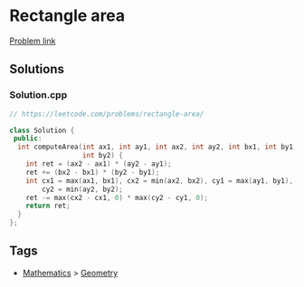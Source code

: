 # Rectangle area

[Problem link](https://leetcode.com/problems/rectangle-area/)

## Solutions


### Solution.cpp
```cpp
// https://leetcode.com/problems/rectangle-area/

class Solution {
 public:
  int computeArea(int ax1, int ay1, int ax2, int ay2, int bx1, int by1, int bx2,
                  int by2) {
    int ret = (ax2 - ax1) * (ay2 - ay1);
    ret += (bx2 - bx1) * (by2 - by1);
    int cx1 = max(ax1, bx1), cx2 = min(ax2, bx2), cy1 = max(ay1, by1),
        cy2 = min(ay2, by2);
    ret -= max(cx2 - cx1, 0) * max(cy2 - cy1, 0);
    return ret;
  }
};
```
## Tags

* [Mathematics](/README.md#Mathematics) > [Geometry](/README.md#Mathematics-Geometry)
